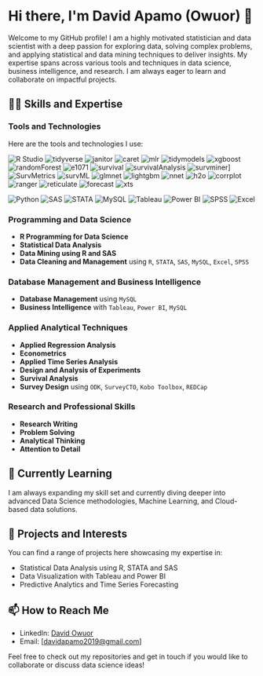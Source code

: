 # Hi there, I'm David Apamo (Owuor) 👋

Welcome to my GitHub profile! I am a highly motivated statistician and data scientist with a deep passion for exploring data, solving complex problems, and applying statistical and data mining techniques to deliver insights. My expertise spans across various tools and techniques in data science, business intelligence, and research. I am always eager to learn and collaborate on impactful projects.

## 👨‍💻 Skills and Expertise

### Tools and Technologies
Here are the tools and technologies I use:

![R Studio](https://img.shields.io/badge/R%20Studio-75AADB?style=for-the-badge&logo=rstudio&logoColor=white)
![tidyverse](https://img.shields.io/badge/tidyverse-276DC3?style=for-the-badge&logo=r&logoColor=white)
![janitor](https://img.shields.io/badge/janitor-276DC3?style=for-the-badge&logo=r&logoColor=white)
![caret](https://img.shields.io/badge/caret-276DC3?style=for-the-badge&logo=r&logoColor=white)
![mlr](https://img.shields.io/badge/mlr-276DC3?style=for-the-badge&logo=r&logoColor=white)
![tidymodels](https://img.shields.io/badge/tidymodels-276DC3?style=for-the-badge&logo=r&logoColor=white)
![xgboost](https://img.shields.io/badge/xgboost-276DC3?style=for-the-badge&logo=r&logoColor=white)
![randomForest](https://img.shields.io/badge/randomForest-276DC3?style=for-the-badge&logo=r&logoColor=white)
![e1071](https://img.shields.io/badge/e1071-276DC3?style=for-the-badge&logo=r&logoColor=white)
![survival](https://img.shields.io/badge/survival-276DC3?style=for-the-badge&logo=r&logoColor=white)
![survivalAnalysis](https://img.shields.io/badge/survivalAnalysis-276DC3?style=for-the-badge&logo=r&logoColor=white)
![survminer](https://img.shields.io/badge/survminer-276DC3?style=for-the-badge&logo=r&logoColor=white)]
![SurvMetrics](https://img.shields.io/badge/SurvMetrics-276DC3?style=for-the-badge&logo=r&logoColor=white)
![survML](https://img.shields.io/badge/survML-276DC3?style=for-the-badge&logo=r&logoColor=white)
![glmnet](https://img.shields.io/badge/glmnet-276DC3?style=for-the-badge&logo=r&logoColor=white)
![lightgbm](https://img.shields.io/badge/lightgbm-276DC3?style=for-the-badge&logo=r&logoColor=white)
![nnet](https://img.shields.io/badge/nnet-276DC3?style=for-the-badge&logo=r&logoColor=white)
![h2o](https://img.shields.io/badge/h2o-276DC3?style=for-the-badge&logo=r&logoColor=white)
![corrplot](https://img.shields.io/badge/corrplot-276DC3?style=for-the-badge&logo=r&logoColor=white)
![ranger](https://img.shields.io/badge/ranger-276DC3?style=for-the-badge&logo=r&logoColor=white)
![reticulate](https://img.shields.io/badge/reticulate-276DC3?style=for-the-badge&logo=r&logoColor=white)
![forecast](https://img.shields.io/badge/forecast-276DC3?style=for-the-badge&logo=r&logoColor=white)
![xts](https://img.shields.io/badge/xts-276DC3?style=for-the-badge&logo=r&logoColor=white)

![Python](https://img.shields.io/badge/Python-3776AB?style=for-the-badge&logo=python&logoColor=white)
![SAS](https://img.shields.io/badge/SAS-003DA5?style=for-the-badge&logo=sas&logoColor=white)
![STATA](https://img.shields.io/badge/STATA-1A7C9A?style=for-the-badge&logo=stata&logoColor=white)
![MySQL](https://img.shields.io/badge/MySQL-4479A1?style=for-the-badge&logo=mysql&logoColor=white)
![Tableau](https://img.shields.io/badge/Tableau-E97627?style=for-the-badge&logo=tableau&logoColor=white)
![Power BI](https://img.shields.io/badge/Power%20BI-F2C811?style=for-the-badge&logo=power-bi&logoColor=white)
![SPSS](https://img.shields.io/badge/SPSS-003DA5?style=for-the-badge&logo=spss&logoColor=white)
![Excel](https://img.shields.io/badge/Excel-217346?style=for-the-badge&logo=microsoft-excel&logoColor=white)

### Programming and Data Science
- **R Programming for Data Science**
- **Statistical Data Analysis**
- **Data Mining using R and SAS**
- **Data Cleaning and Management** using `R`, `STATA`, `SAS`, `MySQL`, `Excel`, `SPSS`
  
### Database Management and Business Intelligence
- **Database Management** using `MySQL`
- **Business Intelligence** with `Tableau`, `Power BI`, `MySQL`

### Applied Analytical Techniques
- **Applied Regression Analysis**
- **Econometrics**
- **Applied Time Series Analysis**
- **Design and Analysis of Experiments**
- **Survival Analysis**
- **Survey Design** using `ODK`, `SurveyCTO`, `Kobo Toolbox`, `REDCap`

### Research and Professional Skills
- **Research Writing**
- **Problem Solving**
- **Analytical Thinking**
- **Attention to Detail**

## 🌱 Currently Learning
I am always expanding my skill set and currently diving deeper into advanced Data Science methodologies, Machine Learning, and Cloud-based data solutions.

## 🔭 Projects and Interests
You can find a range of projects here showcasing my expertise in:
- Statistical Data Analysis using R, STATA and SAS
- Data Visualization with Tableau and Power BI
- Predictive Analytics and Time Series Forecasting

## 📫 How to Reach Me
- LinkedIn: [David Owuor](https://www.linkedin.com/in/david-owuor-74a6ab225/?lipi=urn%3Ali%3Apage%3Ad_flagship3_feed%3Bukw1eQgLRTmRGyrK1hNpzA%3D%3D)
- Email: [davidapamo2019@gmail.com]
  
Feel free to check out my repositories and get in touch if you would like to collaborate or discuss data science ideas!
